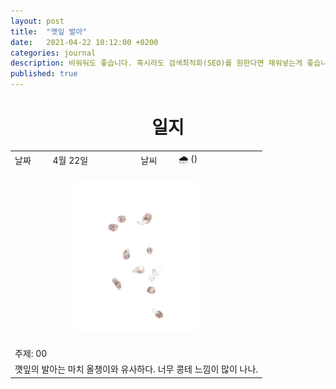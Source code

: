 ```yaml
---
layout: post
title:  "깻잎 발아"
date:   2021-04-22 10:12:00 +0200
categories: journal
description: 비워둬도 좋습니다. 혹시라도 검색최적화(SEO)를 원한다면 채워넣는게 좋습니다.
published: true
---
```

 
<h1 style='text-align:center;font-weight:bold;'>일지</h1>

<table>

  <tr>
    <td style="width: 15%;" >날짜</td>
    <td style="width: 35%;" >4월 22일</td>
    <td style="width: 15%;" >날씨</td>
    <td style="width: 35%;" >&#127783; () </td>
  </tr>
  <tr><td colspan=4> <p align="center">
     <img src="/asset/images/perilla-sketch-02.jpg" width="200px" />
     </p> </td></tr>
  <tr><td colspan=4> 주제: 00 </td></tr>
  <tr><td colspan=4 class="notes">깻잎의 발아는 마치 올챙이와 유사하다. 너무 콩테 느낌이 많이 나나.</td></tr>
</table>




